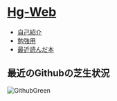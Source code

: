 
# [Hg-Web](https://malibu-cola.github.io/Hg-Web/)

- [自己紹介](./SelfIntroduction/SelfIntroduction.md)
- [勉強用](./Study/Study.md)
- [最近読んだ本](./Book/Book.md)

## 最近のGithubの芝生状況

![GithubGreen](https://ghchart.rshah.org/malibu-cola)
